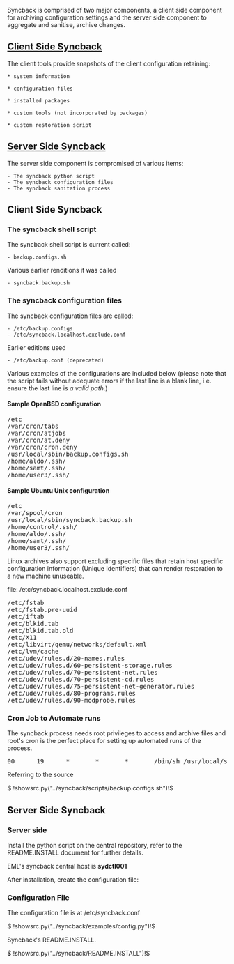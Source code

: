 Syncback is comprised of two major components, a client side component for archiving configuration settings and
the server side component to aggregate and sanitise, archive changes.

## <a href="#client">Client Side Syncback</a>


The client tools provide snapshots of the client configuration 
retaining:

    * system information

    * configuration files

    * installed packages

    * custom tools (not incorporated by packages)

    * custom restoration script

    
## <a href="#server">Server Side Syncback</a>


The server side component is compromised of various items:

    - The syncback python script
    - The syncback configuration files
    - The syncback sanitation process

## <a name="client">Client Side Syncback</a>

### The syncback shell script


The syncback shell script is current called:
    
    - backup.configs.sh
    
Various earlier renditions it was called 

    - syncback.backup.sh 

### The syncback configuration files

The syncback configuration files are called:

    - /etc/backup.configs
    - /etc/syncback.localhost.exclude.conf
    
Earlier editions used

    - /etc/backup.conf (deprecated)

Various examples of the configurations are included below (please note that the script
fails without adequate errors if the last line is a blank line, i.e. ensure the last line is
<i>a valid path</i>.)

#### Sample OpenBSD configuration

<pre class="config-file">
/etc
/var/cron/tabs
/var/cron/atjobs
/var/cron/at.deny
/var/cron/cron.deny
/usr/local/sbin/backup.configs.sh
/home/aldo/.ssh/
/home/samt/.ssh/
/home/user3/.ssh/
</pre>

#### Sample Ubuntu Unix configuration

<pre class="config-file">
/etc
/var/spool/cron
/usr/local/sbin/syncback.backup.sh
/home/control/.ssh/
/home/aldo/.ssh/
/home/samt/.ssh/
/home/user3/.ssh/
</pre>

Linux archives also support excluding specific files that retain host specific configuration information (Unique Identifiers) that
can render restoration to a new machine unuseable.

file: /etc/syncback.localhost.exclude.conf

<pre class="config-file">
/etc/fstab
/etc/fstab.pre-uuid
/etc/iftab
/etc/blkid.tab
/etc/blkid.tab.old
/etc/X11
/etc/libvirt/qemu/networks/default.xml
/etc/lvm/cache
/etc/udev/rules.d/20-names.rules
/etc/udev/rules.d/60-persistent-storage.rules
/etc/udev/rules.d/70-persistent-net.rules
/etc/udev/rules.d/70-persistent-cd.rules
/etc/udev/rules.d/75-persistent-net-generator.rules
/etc/udev/rules.d/80-programs.rules
/etc/udev/rules.d/90-modprobe.rules
</pre>

### Cron Job to Automate runs

The syncback process needs root privileges to access and archive files and root's cron is the perfect
place for setting up automated runs of the process.

<pre class="config-file">
00      19      *       *       *       /bin/sh /usr/local/sbin/backup.configs.sh > /dev/null 2>&amp;1
</pre>

Referring to the source

$ !showsrc.py("../syncback/scripts/backup.configs.sh")!$

## <a name="server">Server Side Syncback</a>

### Server side

Install the python script on the central repository, refer to the README.INSTALL document for further
details.

EML's syncback central host is <b>sydctl001</b>

After installation, create the configuration file:

### Configuration File

The configuration file is at /etc/syncback.conf

$ !showsrc.py("../syncback/examples/config.py")!$


Syncback's README.INSTALL.

$ !showsrc.py("../syncback/README.INSTALL")!$



